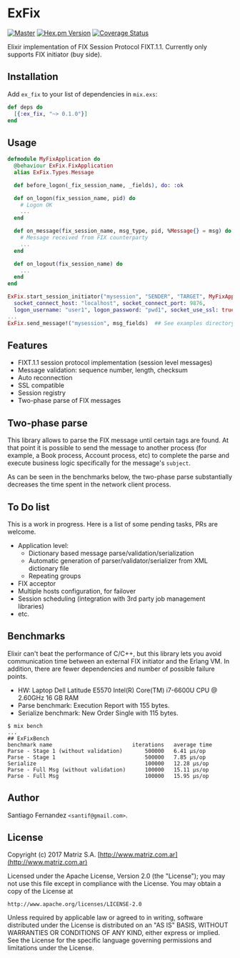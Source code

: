 # ExFix

[![Master](https://travis-ci.org/santif/ex_fix.svg?branch=master)](https://travis-ci.org/santif/ex_fix)
[![Hex.pm Version](http://img.shields.io/hexpm/v/ex_fix.svg?style=flat)](https://hex.pm/packages/ex_fix)
[![Coverage Status](https://coveralls.io/repos/github/santif/ex_fix/badge.svg?branch=master)](https://coveralls.io/github/santif/ex_fix?branch=master)

Elixir implementation of FIX Session Protocol FIXT.1.1.
Currently only supports FIX initiator (buy side).

## Installation

Add `ex_fix` to your list of dependencies in `mix.exs`:

```elixir
def deps do
  [{:ex_fix, "~> 0.1.0"}]
end
```

## Usage

```elixir
defmodule MyFixApplication do
  @behaviour ExFix.FixApplication
  alias ExFix.Types.Message

  def before_logon(_fix_session_name, _fields), do: :ok

  def on_logon(fix_session_name, pid) do
    # Logon OK
    ...
  end

  def on_message(fix_session_name, msg_type, pid, %Message{} = msg) do
    # Message received from FIX counterparty
    ...
  end

  def on_logout(fix_session_name) do
    ...
  end
end

ExFix.start_session_initiator("mysession", "SENDER", "TARGET", MyFixApplication,
  socket_connect_host: "localhost", socket_connect_port: 9876,
  logon_username: "user1", logon_password: "pwd1", socket_use_ssl: true)
...
ExFix.send_message!("mysession", msg_fields)  ## See examples directory
```

## Features

- FIXT.1.1 session protocol implementation (session level messages)
- Message validation: sequence number, length, checksum
- Auto reconnection
- SSL compatible
- Session registry
- Two-phase parse of FIX messages


## Two-phase parse

This library allows to parse the FIX message until certain tags are found. At that
point it is possible to send the message to another process (for example, a Book process,
Account process, etc) to complete the parse and execute business logic specifically for
the message's `subject`.

As can be seen in the benchmarks below, the two-phase parse substantially decreases
the time spent in the network client process.

## To Do list

This is a work in progress. Here is a list of some pending tasks, PRs are welcome.

- Application level:
  - Dictionary based message parse/validation/serialization
  - Automatic generation of parser/validator/serializer from XML dictionary file
  - Repeating groups
- FIX acceptor
- Multiple hosts configuration, for failover
- Session scheduling (integration with 3rd party job management libraries)
- etc.

## Benchmarks

Elixir can't beat the performance of C/C++, but this library lets you avoid
communication time between an external FIX initiator and the Erlang VM.
In addition, there are fewer dependencies and number of possible failure points.

- HW: Laptop Dell Latitude E5570 Intel(R) Core(TM) i7-6600U CPU @ 2.60GHz 16 GB RAM
- Parse benchmark: Execution Report with 155 bytes.
- Serialize benchmark: New Order Single with 115 bytes.

```
$ mix bench
...
## ExFixBench
benchmark name                         iterations   average time
Parse - Stage 1 (without validation)       500000   6.41 µs/op
Parse - Stage 1                            500000   7.85 µs/op
Serialize                                  100000   12.28 µs/op
Parse - Full Msg (without validation)      100000   15.11 µs/op
Parse - Full Msg                           100000   15.95 µs/op
```

## Author

Santiago Fernandez `<santif@gmail.com>`.

## License

Copyright (c) 2017 Matriz S.A. [http://www.matriz.com.ar](http://www.matriz.com.ar)

Licensed under the Apache License, Version 2.0 (the "License");
you may not use this file except in compliance with the License.
You may obtain a copy of the License at

    http://www.apache.org/licenses/LICENSE-2.0

Unless required by applicable law or agreed to in writing, software
distributed under the License is distributed on an "AS IS" BASIS,
WITHOUT WARRANTIES OR CONDITIONS OF ANY KIND, either express or implied.
See the License for the specific language governing permissions and
limitations under the License.
